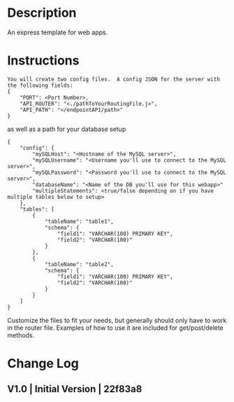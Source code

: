 # Description

An express template for web apps.  

# Instructions

```
You will create two config files.  A config JSON for the server with the following fields:
{
    "PORT": <Port Number>,
    "API_ROUTER": "<./pathToYourRoutingFile.j>",
    "API_PATH": "</endpointAPI/path>"
}
```

as well as a path for your database setup
```
{
    "config": {
        "mySQLHost": "<Hostname of the MySQL server>",
        "mySQLUsername": "<Username you'll use to connect to the MySQL server>",
        "mySQLPassword": "<Password you'll use to connect to the MySQL server>",
        "databaseName": "<Name of the DB you'll use for this webapp>"
        "multipleStatements": <true/false depending on if you have multiple tables below to setup>
    },
    "tables": [
        {
            "tableName": "table1",
            "schema": {
                "field1": "VARCHAR(100) PRIMARY KEY",
                "field2": "VARCHAR(100)"
            }
        },
        {
            "tableName": "table2",
            "schema": {
                "field1": "VARCHAR(100) PRIMARY KEY",
                "field2": "VARCHAR(100)"
            }
        }
    ]
}
```

Customize the files to fit your needs, but generally should only have to work in the router file. 
Examples of how to use it are included for get/post/delete methods. 

# Change Log

## V1.0 | Initial Version | 22f83a8
